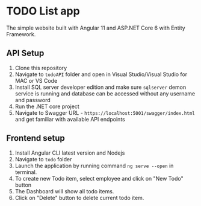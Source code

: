 # TODO List app

The simple website built with Angular 11 and ASP.NET Core 6 with Entity Framework.

## API Setup

1. Clone this repository
2. Navigate to `todoAPI` folder and open in Visual Studio/Visual Studio for MAC or VS Code
3. Install SQL server developer edition and make sure `sqlserver` demon service is running and database can be accessed without any username and password
4. Run the .NET core project
5. Navigate to Swagger URL - `https://localhost:5001/swagger/index.html` and get familiar with available API endpoints

## Frontend setup

1. Install Angular CLI latest version and Nodejs
2. Navigate to `todo` folder
3. Launch the application by running command `ng serve --open` in terminal.
4. To create new Todo item, select employee and click on "New Todo" button
5. The Dashboard will show all todo items.
6. Click on "Delete" button to delete current todo item.
